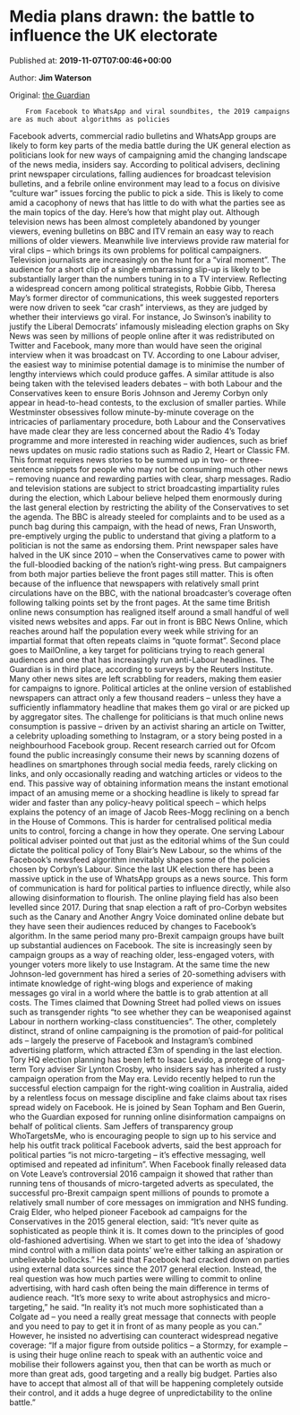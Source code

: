 
# Media plans drawn: the battle to influence the UK electorate

Published at: **2019-11-07T07:00:46+00:00**

Author: **Jim Waterson**

Original: [the Guardian](https://www.theguardian.com/politics/2019/nov/07/media-plans-drawn-the-battle-to-influence-the-uk-electorate)


        From Facebook to WhatsApp and viral soundbites, the 2019 campaigns are as much about algorithms as policies
      
Facebook adverts, commercial radio bulletins and WhatsApp groups are likely to form key parts of the media battle during the UK general election as politicians look for new ways of campaigning amid the changing landscape of the news media, insiders say.
According to political advisers, declining print newspaper circulations, falling audiences for broadcast television bulletins, and a febrile online environment may lead to a focus on divisive “culture war” issues forcing the public to pick a side.
This is likely to come amid a cacophony of news that has little to do with what the parties see as the main topics of the day. Here’s how that might play out.
Although television news has been almost completely abandoned by younger viewers, evening bulletins on BBC and ITV remain an easy way to reach millions of older viewers. Meanwhile live interviews provide raw material for viral clips – which brings its own problems for political campaigners.
Television journalists are increasingly on the hunt for a “viral moment”. The audience for a short clip of a single embarrassing slip-up is likely to be substantially larger than the numbers tuning in to a TV interview.
Reflecting a widespread concern among political strategists, Robbie Gibb, Theresa May’s former director of communications, this week suggested reporters were now driven to seek “car crash” interviews, as they are judged by whether their interviews go viral.
For instance, Jo Swinson’s inability to justify the Liberal Democrats’ infamously misleading election graphs on Sky News was seen by millions of people online after it was redistributed on Twitter and Facebook, many more than would have seen the original interview when it was broadcast on TV.
According to one Labour adviser, the easiest way to minimise potential damage is to minimise the number of lengthy interviews which could produce gaffes. A similar attitude is also being taken with the televised leaders debates – with both Labour and the Conservatives keen to ensure Boris Johnson and Jeremy Corbyn only appear in head-to-head contests, to the exclusion of smaller parties.
While Westminster obsessives follow minute-by-minute coverage on the intricacies of parliamentary procedure, both Labour and the Conservatives have made clear they are less concerned about the Radio 4’s Today programme and more interested in reaching wider audiences, such as brief news updates on music radio stations such as Radio 2, Heart or Classic FM.
This format requires news stories to be summed up in two- or three-sentence snippets for people who may not be consuming much other news – removing nuance and rewarding parties with clear, sharp messages.
Radio and television stations are subject to strict broadcasting impartiality rules during the election, which Labour believe helped them enormously during the last general election by restricting the ability of the Conservatives to set the agenda. The BBC is already steeled for complaints and to be used as a punch bag during this campaign, with the head of news, Fran Unsworth, pre-emptively urging the public to understand that giving a platform to a politician is not the same as endorsing them.
Print newspaper sales have halved in the UK since 2010 – when the Conservatives came to power with the full-bloodied backing of the nation’s right-wing press. But campaigners from both major parties believe the front pages still matter. This is often because of the influence that newspapers with relatively small print circulations have on the BBC, with the national broadcaster’s coverage often following talking points set by the front pages.
At the same time British online news consumption has realigned itself around a small handful of well visited news websites and apps. Far out in front is BBC News Online, which reaches around half the population every week while striving for an impartial format that often repeats claims in “quote format”. Second place goes to MailOnline, a key target for politicians trying to reach general audiences and one that has increasingly run anti-Labour headlines. The Guardian is in third place, according to surveys by the Reuters Institute.
Many other news sites are left scrabbling for readers, making them easier for campaigns to ignore. Political articles at the online version of established newspapers can attract only a few thousand readers – unless they have a sufficiently inflammatory headline that makes them go viral or are picked up by aggregator sites.
The challenge for politicians is that much online news consumption is passive – driven by an activist sharing an article on Twitter, a celebrity uploading something to Instagram, or a story being posted in a neighbourhood Facebook group. Recent research carried out for Ofcom found the public increasingly consume their news by scanning dozens of headlines on smartphones through social media feeds, rarely clicking on links, and only occasionally reading and watching articles or videos to the end.
This passive way of obtaining information means the instant emotional impact of an amusing meme or a shocking headline is likely to spread far wider and faster than any policy-heavy political speech – which helps explains the potency of an image of Jacob Rees-Mogg reclining on a bench in the House of Commons.
This is harder for centralised political media units to control, forcing a change in how they operate. One serving Labour political adviser pointed out that just as the editorial whims of the Sun could dictate the political policy of Tony Blair’s New Labour, so the whims of the Facebook’s newsfeed algorithm inevitably shapes some of the policies chosen by Corbyn’s Labour.
Since the last UK election there has been a massive uptick in the use of WhatsApp groups as a news source. This form of communication is hard for political parties to influence directly, while also allowing disinformation to flourish.
The online playing field has also been levelled since 2017. During that snap election a raft of pro-Corbyn websites such as the Canary and Another Angry Voice dominated online debate but they have seen their audiences reduced by changes to Facebook’s algorithm. In the same period many pro-Brexit campaign groups have built up substantial audiences on Facebook. The site is increasingly seen by campaign groups as a way of reaching older, less-engaged voters, with younger voters more likely to use Instagram.
At the same time the new Johnson-led government has hired a series of 20-something advisers with intimate knowledge of right-wing blogs and experience of making messages go viral in a world where the battle is to grab attention at all costs. The Times claimed that Downing Street had polled views on issues such as transgender rights “to see whether they can be weaponised against Labour in northern working-class constituencies”.
The other, completely distinct, strand of online campaigning is the promotion of paid-for political ads – largely the preserve of Facebook and Instagram’s combined advertising platform, which attracted £3m of spending in the last election.
Tory HQ election planning has been left to Isaac Levido, a protege of long-term Tory adviser Sir Lynton Crosby, who insiders say has inherited a rusty campaign operation from the May era. Levido recently helped to run the successful election campaign for the right-wing coalition in Australia, aided by a relentless focus on message discipline and fake claims about tax rises spread widely on Facebook. He is joined by Sean Topham and Ben Guerin, who the Guardian exposed for running online disinformation campaigns on behalf of political clients.
Sam Jeffers of transparency group WhoTargetsMe, who is encouraging people to sign up to his service and help his outfit track political Facebook adverts, said the best approach for political parties “is not micro-targeting – it’s effective messaging, well optimised and repeated ad infinitum”.
When Facebook finally released data on Vote Leave’s controversial 2016 campaign it showed that rather than running tens of thousands of micro-targeted adverts as speculated, the successful pro-Brexit campaign spent millions of pounds to promote a relatively small number of core messages on immigration and NHS funding.
Craig Elder, who helped pioneer Facebook ad campaigns for the Conservatives in the 2015 general election, said: “It’s never quite as sophisticated as people think it is. It comes down to the principles of good old-fashioned advertising. When we start to get into the idea of ‘shadowy mind control with a million data points’ we’re either talking an aspiration or unbelievable bollocks.”
He said that Facebook had cracked down on parties using external data sources since the 2017 general election. Instead, the real question was how much parties were willing to commit to online advertising, with hard cash often being the main difference in terms of audience reach.
“It’s more sexy to write about astrophysics and micro-targeting,” he said. “In reality it’s not much more sophisticated than a Colgate ad – you need a really great message that connects with people and you need to pay to get it in front of as many people as you can.”
However, he insisted no advertising can counteract widespread negative coverage: “If a major figure from outside politics – a Stormzy, for example – is using their huge online reach to speak with an authentic voice and mobilise their followers against you, then that can be worth as much or more than great ads, good targeting and a really big budget. Parties also have to accept that almost all of that will be happening completely outside their control, and it adds a huge degree of unpredictability to the online battle.”
